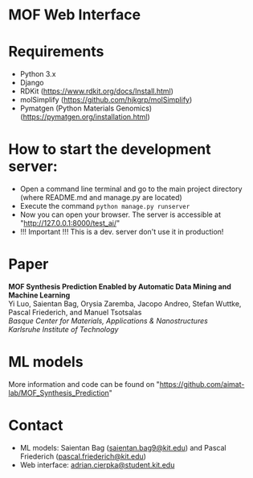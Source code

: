 # MOF Web Interface

# Requirements
- Python 3.x
- Django
- RDKit (https://www.rdkit.org/docs/Install.html)
- molSimplify (https://github.com/hjkgrp/molSimplify)
- Pymatgen (Python Materials Genomics) (https://pymatgen.org/installation.html)

# How to start the development server:
- Open a command line terminal and go to the main project directory (where README.md and manage.py are located)
- Execute the command ```python manage.py runserver```
- Now you can open your browser. The server is accessible at "http://127.0.0.1:8000/test_ai/"
- !!! Important !!! This is a dev. server don't use it in production!

# Paper
**MOF Synthesis Prediction Enabled by Automatic Data Mining and Machine Learning**  
Yi Luo, Saientan Bag, Orysia Zaremba, Jacopo Andreo, Stefan Wuttke, Pascal Friederich, and Manuel Tsotsalas  
*Basque Center for Materials, Applications & Nanostructures*  
*Karlsruhe Institute of Technology*

# ML models
More information and code can be found on "https://github.com/aimat-lab/MOF_Synthesis_Prediction"

# Contact
- ML models: Saientan Bag (saientan.bag9@kit.edu) and Pascal Friederich (pascal.friederich@kit.edu)
- Web interface: adrian.cierpka@student.kit.edu
